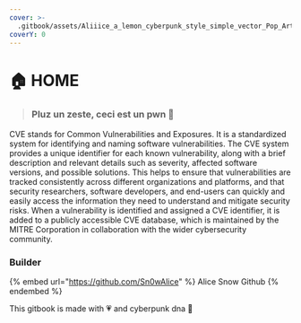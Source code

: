 ```yaml
---
cover: >-
  .gitbook/assets/Aliiice_a_lemon_cyberpunk_style_simple_vector_Pop_Art--no_text__a2a03d4c-4ca4-4777-b878-0d8660d625e2.png
coverY: 0
---
```


# 🏠 HOME

> ### Pluz un zeste, ceci est un pwn 🍋

CVE stands for Common Vulnerabilities and Exposures. It is a standardized system for identifying and naming software vulnerabilities. The CVE system provides a unique identifier for each known vulnerability, along with a brief description and relevant details such as severity, affected software versions, and possible solutions. This helps to ensure that vulnerabilities are tracked consistently across different organizations and platforms, and that security researchers, software developers, and end-users can quickly and easily access the information they need to understand and mitigate security risks. When a vulnerability is identified and assigned a CVE identifier, it is added to a publicly accessible CVE database, which is maintained by the MITRE Corporation in collaboration with the wider cybersecurity community.



### Builder

{% embed url="https://github.com/Sn0wAlice" %}
Alice Snow Github
{% endembed %}

This gitbook is made with 💗 and cyberpunk dna 🧬
